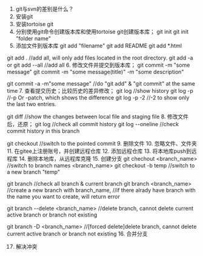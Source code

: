 1. git与svn的差别是什么？
2. 安装git
3. 安装tortoise git
4. 分别使用git命令创建版本库和使用tortoise git创建版本库；
git init
git init "folder name"
5. 添加文件到版本库
git add "filename"
git add README
git add *.html

git add .
//add all, will only add files located in the root directory.
git add -a 
or
git add --all
//add all
6. 修改文件并提交到版本库；
git commit -m "some message"
git commit -m "some message(title)" -m "some description"

git commit -a -m"some message"
//do "git add" & "git commit" at the same time
7. 查看提交历史；比较历史的差异修改；
git log 
//show history
git log -p
//-p Or -patch, which shows the difference
git log -p -2
//-2 to show only the last two entries.

git diff
//show the changes between local file and staging file
8. 修改文件后，还原；
git log
//check all commit history
git log --oneline 
//check commit history in this branch

git checkout <hash value>
//switch to the pointed commit
9. 删除文件
10. 忽略文件、文件夹
11. 在gitee上注册账号，并创建远程仓库
12. 添加远程仓库
13. 将本地库push到远程库
14. 删除本地库，从远程库克隆
15. 创建分支
git chechout <branch_name>
//switch to branch names <branch_name>
git checkout -b temp
//switch to a new branch "temp"

git branch
//check all branch & current branch
git branch <branch_name>
//create a new branch with branch_name, 
//if there alrady have branch with the name you want to create, will return error

git branch --delete <branch_name>
//delete branch, cannot delete current active branch or branch not existing

git branch -D <branch_name>
//[forced delete]delete branch, cannot delete current active branch or branch not existing
16. 合并分支

17. 解决冲突
